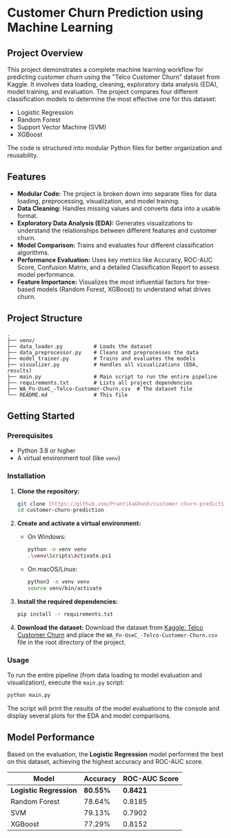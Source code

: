 # Customer Churn Prediction using Machine Learning

## Project Overview

This project demonstrates a complete machine learning workflow for predicting customer churn using the "Telco Customer Churn" dataset from Kaggle. It involves data loading, cleaning, exploratory data analysis (EDA), model training, and evaluation. The project compares four different classification models to determine the most effective one for this dataset:
- Logistic Regression
- Random Forest
- Support Vector Machine (SVM)
- XGBoost

The code is structured into modular Python files for better organization and reusability.

## Features

- **Modular Code:** The project is broken down into separate files for data loading, preprocessing, visualization, and model training.
- **Data Cleaning:** Handles missing values and converts data into a usable format.
- **Exploratory Data Analysis (EDA):** Generates visualizations to understand the relationships between different features and customer churn.
- **Model Comparison:** Trains and evaluates four different classification algorithms.
- **Performance Evaluation:** Uses key metrics like Accuracy, ROC-AUC Score, Confusion Matrix, and a detailed Classification Report to assess model performance.
- **Feature Importance:** Visualizes the most influential factors for tree-based models (Random Forest, XGBoost) to understand what drives churn.

## Project Structure

```
.
├── venv/
├── data_loader.py          # Loads the dataset
├── data_preprocessor.py    # Cleans and preprocesses the data
├── model_trainer.py        # Trains and evaluates the models
├── visualizer.py           # Handles all visualizations (EDA, results)
├── main.py                 # Main script to run the entire pipeline
├── requirements.txt        # Lists all project dependencies
├── WA_Fn-UseC_-Telco-Customer-Churn.csv  # The dataset file
└── README.md               # This file
```

## Getting Started

### Prerequisites

- Python 3.8 or higher
- A virtual environment tool (like `venv`)

### Installation

1.  **Clone the repository:**
    ```bash
    git clone [https://github.com/PrantikaGhosh/customer-churn-prediction.git](https://github.com/PrantikaGhosh/customer-churn-prediction.git)
    cd customer-churn-prediction
    ```

2.  **Create and activate a virtual environment:**
    * On Windows:
        ```bash
        python -m venv venv
        .\venv\Scripts\Activate.ps1
        ```
    * On macOS/Linux:
        ```bash
        python3 -m venv venv
        source venv/bin/activate
        ```

3.  **Install the required dependencies:**
    ```bash
    pip install -r requirements.txt
    ```

4.  **Download the dataset:**
    Download the dataset from [Kaggle: Telco Customer Churn](https://www.kaggle.com/datasets/blastchar/telco-customer-churn) and place the `WA_Fn-UseC_-Telco-Customer-Churn.csv` file in the root directory of the project.

### Usage

To run the entire pipeline (from data loading to model evaluation and visualization), execute the `main.py` script:

```bash
python main.py
```

The script will print the results of the model evaluations to the console and display several plots for the EDA and model comparisons.

## Model Performance

Based on the evaluation, the **Logistic Regression** model performed the best on this dataset, achieving the highest accuracy and ROC-AUC score.

| Model               | Accuracy | ROC-AUC Score |
| ------------------- | -------- | ------------- |
| **Logistic Regression** | **80.55%** | **0.8421** |
| Random Forest       | 78.64%   | 0.8185      |
| SVM                 | 79.13%   | 0.7902      |
| XGBoost             | 77.29%   | 0.8152      |
